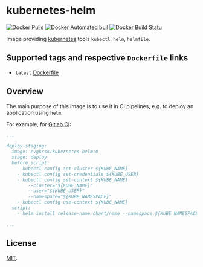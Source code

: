 # kubernetes-helm

[![Docker Pulls](https://img.shields.io/docker/pulls/evgkrsk/kubernetes-helm.svg)]()
[![Docker Automated buil](https://img.shields.io/docker/automated/evgkrsk/kubernetes-helm.svg)]()
[![Docker Build Statu](https://img.shields.io/docker/build/evgkrsk/kubernetes-helm.svg)]()

Image providing [kubernetes](http://kubernetes.io/) tools `kubectl`, `helm`, `helmfile`.

## Supported tags and respective `Dockerfile` links

- `latest` [Dockerfile](https://github.com/evgkrsk/kubernetes-helm/blob/master/Dockerfile)


## Overview

The main purpose of this image is to use it in CI pipelines, e.g. to deploy an
application using `helm`.

For example, for [Gitlab CI](https://about.gitlab.com/features/gitlab-ci-cd/):

```yaml
...

deploy-staging:
  image: evgkrsk/kubernetes-helm:0
  stage: deploy
  before_script:
    - kubectl config set-cluster ${KUBE_NAME}
    - kubectl config set-credentials ${KUBE_USER}
    - kubectl config set-context ${KUBE_NAME}
        --cluster="${KUBE_NAME}"
        --user="${KUBE_USER}"
        --namespace="${KUBE_NAMESPACE}"
    - kubectl config use-context ${KUBE_NAME}
  script:
    - helm install release-name chart/name --namespace ${KUBE_NAMESPACE}

...
```

## License

[MIT](https://github.com/evgkrsk/kubernetes-helm/blob/master/LICENSE).
